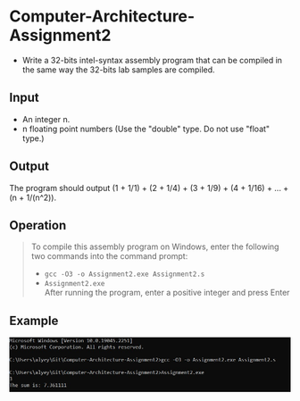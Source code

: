 # Computer-Architecture-Assignment2
* Write a 32-bits intel-syntax assembly program that can be compiled in the same way the 32-bits lab samples are compiled.

## Input
* An integer n.
* n floating point numbers (Use the "double" type. Do not use "float" type.)

## Output
The program should output (1 + 1/1) + (2 + 1/4) + (3 + 1/9) + (4 + 1/16) + ... + (n + 1/(n^2)).

## Operation
> To compile this assembly program on Windows, enter the following two commands into the command prompt:
> * `gcc -O3 -o Assignment2.exe Assignment2.s`
> * `Assignment2.exe`<br>
> After running the program, enter a positive integer and press Enter

## Example
![output](output.jpg)
